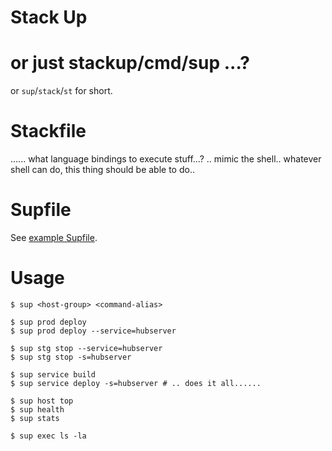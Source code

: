 Stack Up
========

# or just stackup/cmd/sup   ...?

or `sup`/`stack`/`st` for short.

# Stackfile

...... what language bindings to execute stuff...?
.. mimic the shell.. whatever shell can do, this thing should be able to do..

# Supfile

See [example Supfile](./Supfile).

# Usage

    $ sup <host-group> <command-alias>

    $ sup prod deploy
    $ sup prod deploy --service=hubserver

    $ sup stg stop --service=hubserver
    $ sup stg stop -s=hubserver

    $ sup service build
    $ sup service deploy -s=hubserver # .. does it all......

    $ sup host top
    $ sup health
    $ sup stats

    $ sup exec ls -la

